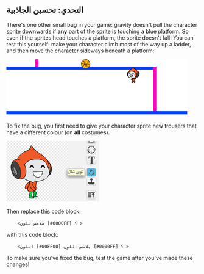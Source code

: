 ## التحدي: تحسين الجاذبية

There's one other small bug in your game: gravity doesn't pull the character sprite downwards if **any** part of the sprite is touching a blue platform. So even if the sprites head touches a platform, the sprite doesn't fall! You can test this yourself: make your character climb most of the way up a ladder, and then move the character sideways beneath a platform:

![لقطة شاشة](images/dodge-gravity-bug.png)

To fix the bug, you first need to give your character sprite new trousers that have a different colour (on **all** costumes).

![لقطة الشاشة](images/dodge-trousers.png)

Then replace this code block:

```blocks3
    <ملامس للون [#0000FF] ؟ >
```

with this code block:

```blocks3
    <اللون [#00FF00] يلامس اللون [#0000FF] ؟ >
```

To make sure you've fixed the bug, test the game after you've made these changes!